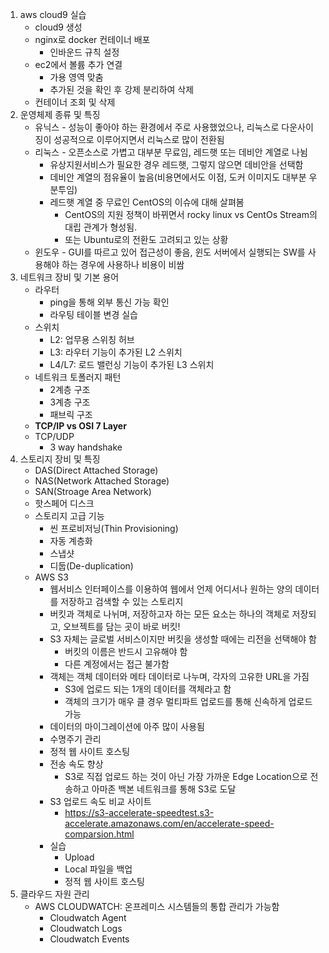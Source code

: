 1. aws cloud9 실습
	- cloud9 생성
	- nginx로 docker 컨테이너 배포
		- 인바운드 규칙 설정
	- ec2에서 볼륨 추가 연결
		- 가용 영역 맞춤
		- 추가된 것을 확인 후 강제 분리하여 삭제
	- 컨테이너 조회 및 삭제
2. 운영체제 종류 및 특징
	- 유닉스 - 성능이 좋아야 하는 환경에서 주로 사용했었으나, 리눅스로 다운사이징이 성공적으로 이루어지면서 리눅스로 많이 전환됨
	- 리눅스 - 오픈소스로 가볍고 대부분 무료임, 레드햇 또는 데비안 계열로 나뉨
		- 유상지원서비스가 필요한 경우 레드햇, 그렇지 않으면 데비안을 선택함
		- 데비안 계열의 점유율이 높음(비용면에서도 이점, 도커 이미지도 대부분 우분투임)
		- 레드햇 계열 중 무료인 CentOS의 이슈에 대해 살펴봄
			- CentOS의 지원 정책이 바뀌면서 rocky linux vs CentOs Stream의 대립 관계가 형성됨.
			- 또는 Ubuntu로의 전환도 고려되고 있는 상황
	- 윈도우 - GUI를 따르고 있어 접근성이 좋음, 윈도 서버에서 실행되는 SW를 사용해야 하는 경우에 사용하나 비용이 비쌈
3. 네트워크 장비 및 기본 용어
	- 라우터
		- ping을 통해 외부 통신 가능 확인
		- 라우팅 테이블 변경 실습
	- 스위치
		- L2: 업무용 스위칭 허브
		- L3: 라우터 기능이 추가된 L2 스위치
		- L4/L7: 로드 밸런싱 기능이 추가된 L3 스위치
	- 네트워크 토폴러지 패턴
		- 2계층 구조
		- 3계층 구조
		- 패브릭 구조
	- **TCP/IP vs OSI 7 Layer**
	- TCP/UDP
		- 3 way handshake
4. 스토리지 장비 및 특징
	- DAS(Direct Attached Storage)
	- NAS(Network Attached Storage)
	- SAN(Stroage Area Network)
	- 핫스페어 디스크
	- 스토리지 고급 기능
		- 씬 프로비저닝(Thin Provisioning)
		- 자동 계층화
		- 스냅샷
		- 디둡(De-duplication)
	- AWS S3
		- 웹서비스 인터페이스를 이용하여 웹에서 언제 어디서나 원하는 양의 데이터를 저장하고 검색할 수 있는 스토리지
		- 버킷과 객체로 나뉘며, 저장하고자 하는 모든 요소는 하나의 객체로 저장되고, 오브젝트를 담는 곳이 바로 버킷!
		- S3 자체는 글로벌 서비스이지만 버킷을 생성할 때에는 리전을 선택해야 함 
			- 버킷의 이름은 반드시 고유해야 함
			- 다른 계정에서는 접근 불가함
		- 객체는 객체 데이터와 메타 데이터로 나누며, 각자의 고유한 URL을 가짐
			- S3에 업로드 되는 1개의 데이터를 객체라고 함
			- 객체의 크기가 매우 클 경우 멀티파트 업로드를 통해 신속하게 업로드 가능
		- 데이터의 마이그레이션에 아주 많이 사용됨
		- 수명주기 관리
		- 정적 웹 사이트 호스팅
		- 전송 속도 향상
			- S3로 직접 업로드 하는 것이 아닌 가장 가까운 Edge Location으로 전송하고 아마존 백본 네트워크를 통해 S3로 도달
		- S3 업로드 속도 비교 사이트
			- https://s3-accelerate-speedtest.s3-accelerate.amazonaws.com/en/accelerate-speed-comparsion.html
		- 실습
			- Upload
			- Local 파일을 백업
			- 정적 웹 사이트 호스팅
5. 클라우드 자원 관리
	- AWS CLOUDWATCH: 온프레미스 시스템들의 통합 관리가 가능함
		- Cloudwatch Agent
		- Cloudwatch Logs
		- Cloudwatch Events